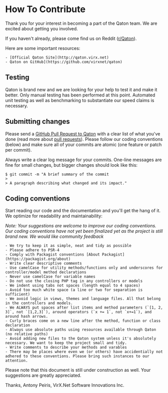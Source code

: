 # How To Contribute

Thank you for your interest in becoming a part of the Qaton team. We 
are excited about getting you involved.

If you haven't already, please come find us on Reddit 
([r/Qaton](https://www.reddit.com/r/qaton)). 

Here are some important resources:

	- [Official Qaton Site](http://qaton.virx.net) 
	- Qaton on GitHub](https://github.com/virxnet/qaton) 

## Testing

Qaton is brand new and we are looking for your help to test it and make 
it better. Only manual testing has been performed at this point.
Automated unit testing as well as benchmarking to substantiate our 
speed claims is necessary. 

## Submitting changes

Please send a [GitHub Pull Request to Qaton](https://github.com/virxnet/qaton/pull/new/master) with a clear list of what you've done (read more about [pull requests](http://help.github.com/pull-requests/)). 
Please follow our coding conventions (below) and make sure all of your commits are atomic (one feature or patch per commit).

Always write a clear log message for your commits. One-line messages 
are fine for small changes, but bigger changes should look like this:

    $ git commit -m "A brief summary of the commit
    > 
    > A paragraph describing what changed and its impact."

## Coding conventions

Start reading our code and the documentation and you'll get the hang of 
it. We optimize for readability and maintainability:

_Note: Your suggestions are welcome to improve our coding conventions. 
Our coding conventions have not yet been finalized yet as the project is 
still brand new. We would like community feedback_

	- We try to keep it as simple, neat and tidy as possible 
	- Please adhere to PSR-4 
	- Comply with Packagist conventions [About Packagist](https://packagist.org/about)
	- Write clear descriptive comments
	- Use camelCase for utility methods/functions only and underscores for controller/model method declarations
	- Never use camelCase for variable names
	- Do not use the closing PHP tag in any controllers or models
	- We indent using tabs not spaces (length equal to 4 spaces)
	- Avoid too much white space (a line or two for separation is sufficient)
	- We avoid logic in views, themes and language files. All that belong in the controllers and models. 
	- We ALWAYS put spaces after list items and method parameters (`[1, 2, 3]`, not `[1,2,3]`), around operators (`x += 1`, not `x+=1`), and around hash arrows.
	- Curly braces come on a new line after the method, function or class declaration
	- Always use absolute paths using resources available through Qaton (no relative paths)
	- Avoid adding new files to the Qaton system unless it's absolutely necessary. We want to keep the project small and tidy.
	- Write comments to describe your methods and varables 
	- There may be places where even we (or others) have accidentially not adhered to these conventions. Please bring such instances to our attention. 
	
Please note that this document is still under construction as well.
Your suggestions are greatly appreciated. 

Thanks,
Antony Peiris, VirX.Net Software Innovations Inc. 
